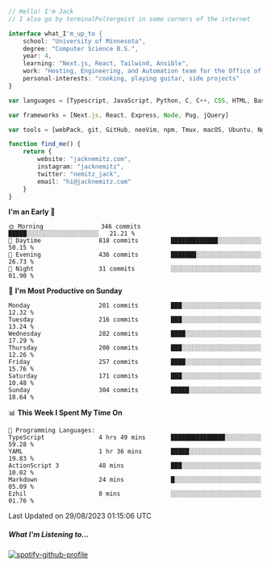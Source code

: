 ```typescript
// Hello! I'm Jack
// I also go by terminalPoltergeist in some corners of the internet

interface what_I'm_up_to {
    school: "University of Minnesota",
    degree: "Computer Science B.S.",
    year: 4,
    learning: "Next.js, React, Tailwind, Ansible",
    work: "Hosting, Engineering, and Automation team for the Office of Information Technology at UMN",
    personal-interests: "cooking, playing guitar, side projects"
}

var languages = [Typescript, JavaScript, Python, C, C++, CSS, HTML, Bash, VimScript]

var frameworks = [Next.js, React, Express, Node, Pug, jQuery]

var tools = [webPack, git, GitHub, neoVim, npm, Tmux, macOS, Ubuntu, Nginx, Ansible, Cloudflare, DigitalOcean]

function find_me() {
    return {
        website: "jacknemitz.com",
        instagram: "jacknemitz",
        twitter: "nemitz_jack",
        email: "hi@jacknemitz.com"
    }
}
```

<!--START_SECTION:waka-->
**I'm an Early 🐤** 

```text
🌞 Morning                346 commits         █████░░░░░░░░░░░░░░░░░░░░   21.21 % 
🌆 Daytime                818 commits         █████████████░░░░░░░░░░░░   50.15 % 
🌃 Evening                436 commits         ███████░░░░░░░░░░░░░░░░░░   26.73 % 
🌙 Night                  31 commits          ░░░░░░░░░░░░░░░░░░░░░░░░░   01.90 % 
```
📅 **I'm Most Productive on Sunday** 

```text
Monday                   201 commits         ███░░░░░░░░░░░░░░░░░░░░░░   12.32 % 
Tuesday                  216 commits         ███░░░░░░░░░░░░░░░░░░░░░░   13.24 % 
Wednesday                282 commits         ████░░░░░░░░░░░░░░░░░░░░░   17.29 % 
Thursday                 200 commits         ███░░░░░░░░░░░░░░░░░░░░░░   12.26 % 
Friday                   257 commits         ████░░░░░░░░░░░░░░░░░░░░░   15.76 % 
Saturday                 171 commits         ███░░░░░░░░░░░░░░░░░░░░░░   10.48 % 
Sunday                   304 commits         █████░░░░░░░░░░░░░░░░░░░░   18.64 % 
```


📊 **This Week I Spent My Time On** 

```text
💬 Programming Languages: 
TypeScript               4 hrs 49 mins       ███████████████░░░░░░░░░░   59.28 % 
YAML                     1 hr 36 mins        █████░░░░░░░░░░░░░░░░░░░░   19.83 % 
ActionScript 3           48 mins             ███░░░░░░░░░░░░░░░░░░░░░░   10.02 % 
Markdown                 24 mins             █░░░░░░░░░░░░░░░░░░░░░░░░   05.09 % 
Ezhil                    8 mins              ░░░░░░░░░░░░░░░░░░░░░░░░░   01.76 % 
```


 Last Updated on 29/08/2023 01:15:06 UTC
<!--END_SECTION:waka-->

##### What I'm Listening to...

[![spotify-github-profile](https://spotify-github-profile.vercel.app/api/view?uid=jack.nemitz&cover_image=true&show_offline=true&bar_color=53b14f&bar_color_cover=false&background_color=121212FF)](https://spotify-github-profile.vercel.app/api/view?uid=jack.nemitz&redirect=true)

